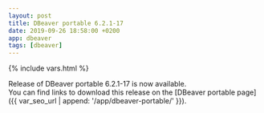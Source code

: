 ```yaml
---
layout: post
title: DBeaver portable 6.2.1-17
date: 2019-09-26 18:58:00 +0200
app: dbeaver
tags: [dbeaver]
---
```

{% include vars.html %}

Release of DBeaver portable 6.2.1-17 is now available.<br />
You can find links to download this release on the [DBeaver portable page]({{ var_seo_url | append: '/app/dbeaver-portable/' }}).